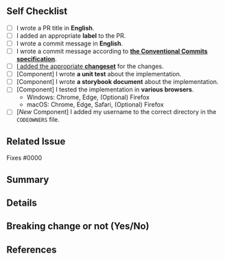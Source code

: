 <!--
  How to write a good PR title:
  - Follow [the Conventional Commits specification](https://www.conventionalcommits.org/en/v1.0.0/).
  - Give as much context as necessary and as little as possible
  - Prefix it with [WIP] while it’s a work in progress
-->

## Self Checklist

- [ ] I wrote a PR title in **English**.
- [ ] I added an appropriate **label** to the PR.
- [ ] I wrote a commit message in **English**.
- [ ] I wrote a commit message according to [**the Conventional Commits specification**](https://www.conventionalcommits.org/en/v1.0.0/).
- [ ] [I added the appropriate **changeset**](https://github.com/channel-io/bezier-react/blob/main/CONTRIBUTING.md#add-a-changeset) for the changes.
- [ ] [Component] I wrote **a unit test** about the implementation.
- [ ] [Component] I wrote **a storybook document** about the implementation.
- [ ] [Component] I tested the implementation in **various browsers**.
  - Windows: Chrome, Edge, (Optional) Firefox
  - macOS: Chrome, Edge, Safari, (Optional) Firefox
- [ ] [*New* Component] I added my username to the correct directory in the `CODEOWNERS` file.

## Related Issue

Fixes #0000 <!-- Please link to issue if one exists -->

## Summary
<!-- Please add a summary of the modification. -->

## Details
<!-- Please add a detailed description of the modification. (such as AS-IS/TO-DO)-->

## Breaking change or not (Yes/No)
<!-- If Yes, please describe the impact and migration path for users -->

## References
<!-- External documents based on workarounds or reviewers should refer to -->
